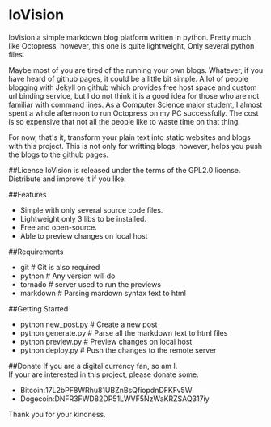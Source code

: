 IoVision
========

IoVision a simple markdown blog platform written in python. Pretty much like Octopress, however, this one is quite lightweight, Only several python files.

Maybe most of you are tired of the running your own blogs. Whatever, if you have heard of github pages, it could be a little bit simple. A lot of people blogging with Jekyll on github which provides free host space and custom url binding service, but I do not think it is a good idea for those who are not familiar with command lines. As a Computer Science major student, I almost spent a whole afternoon to run Octopress on my PC successfully. The cost is so expensive that not all the people like to waste time on that thing. 

For now, that's it, transform your plain text into static websites and blogs with this project. This is not only for writting blogs, however, helps you push the blogs to the github pages.

##License
IoVision is released under the terms of the GPL2.0 license. Distribute and improve it if you like.

##Features
* Simple with only several source code files.
* Lightweight only 3 libs to be installed.
* Free and open-source.
* Able to preview changes on local host

##Requirements
* git			# Git is also required
* python 		# Any version will do
* tornado 		# server used to run the previews
* markdown		# Parsing mardown syntax text to html


##Getting Started
* python new_post.py		# Create a new post
* python generate.py		# Parse all the markdown text to html files
* python preview.py		# Preview changes on local host
* python deploy.py		# Push the changes to the remote server
	
##Donate
If you are a digital currency fan, so am I.  
If your are interested in this project, please donate some. 

* Bitcoin:17L2bPF8WRhu81UBZnBsQfiopdnDFKFv5W
* Dogecoin:DNFR3FWD82DP51LWVF5NzWaKRZSAQ317iy
	
Thank you for your kindness.
